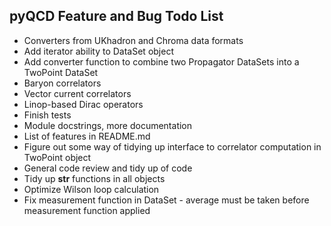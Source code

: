 pyQCD Feature and Bug Todo List
-------------------------------

- Converters from UKhadron and Chroma data formats
- Add iterator ability to DataSet object
- Add converter function to combine two Propagator DataSets into a TwoPoint DataSet
- Baryon correlators
- Vector current correlators
- Linop-based Dirac operators
- Finish tests
- Module docstrings, more documentation
- List of features in README.md
- Figure out some way of tidying up interface to correlator computation in TwoPoint object
- General code review and tidy up of code
- Tidy up __str__ functions in all objects
- Optimize Wilson loop calculation
- Fix measurement function in DataSet - average must be taken before measurement function applied
